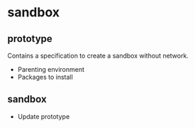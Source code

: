 # sandbox

## prototype

Contains a specification to create a sandbox without network.

* Parenting environment
* Packages to install

## sandbox

* Update prototype
